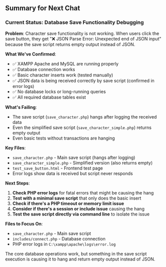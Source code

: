 ## Summary for Next Chat

### Current Status: Database Save Functionality Debugging

**Problem**: Character save functionality is not working. When users click the save button, they get "❌ JSON Parse Error: Unexpected end of JSON input" because the save script returns empty output instead of JSON.

**What We've Confirmed**:
- ✅ XAMPP Apache and MySQL are running properly
- ✅ Database connection works
- ✅ Basic character inserts work (tested manually)
- ✅ JSON data is being received correctly by save script (confirmed in error logs)
- ✅ No database locks or long-running queries
- ✅ All required database tables exist

**What's Failing**:
- The save script (`save_character.php`) hangs after logging the received data
- Even the simplified save script (`save_character_simple.php`) returns empty output
- Even basic tests without transactions are hanging

**Key Files**:
- `save_character.php` - Main save script (hangs after logging)
- `save_character_simple.php` - Simplified version (also returns empty)
- `test_save_button.html` - Frontend test page
- Error logs show data is received but script never responds

**Next Steps**:
1. **Check PHP error logs** for fatal errors that might be causing the hang
2. **Test with a minimal save script** that only does the basic insert
3. **Check if there's a PHP timeout or memory limit issue**
4. **Consider if there's a session or include issue** causing the hang
5. **Test the save script directly via command line** to isolate the issue

**Files to Focus On**:
- `save_character.php` - Main save script
- `includes/connect.php` - Database connection
- PHP error logs in `C:\xampp\apache\logs\error.log`

The core database operations work, but something in the save script execution is causing it to hang and return empty output instead of JSON.